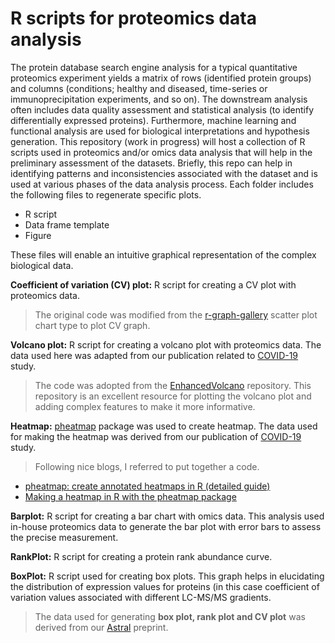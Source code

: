 # R scripts for proteomics data analysis
The protein database search engine analysis for a typical quantitative proteomics experiment yields a matrix of rows (identified protein groups) and columns (conditions; healthy and diseased, time-series or immunoprecipitation experiments, and so on). The downstream analysis often includes data quality assessment and statistical analysis (to identify differentially expressed proteins). Furthermore, machine learning and functional analysis are used for biological interpretations and hypothesis generation.
This repository (work in progress) will host a collection of R scripts used in proteomics and/or omics data analysis that will help in the preliminary assessment of the datasets. Briefly, this repo can help in identifying patterns and inconsistencies associated with the dataset and is used at various phases of the data analysis process. Each folder includes the following files to regenerate specific plots. 
- R script
- Data frame template
- Figure

These files will enable an intuitive graphical representation of the complex biological data. 

**Coefficient of variation (CV) plot:** R script for creating a CV plot with proteomics data.
> The original code was modified from the [r-graph-gallery](https://r-graph-gallery.com/web-scatterplot-and-ggrepel.html) scatter plot chart type to plot CV graph.

**Volcano plot:** R script for creating a volcano plot with proteomics data. The data used here was adapted from our publication related to [COVID-19](https://www.ncbi.nlm.nih.gov/pmc/articles/PMC10092762/) study.
> The code was adopted from the [EnhancedVolcano](https://github.com/kevinblighe/EnhancedVolcano) repository. This repository is an excellent resource for plotting the volcano plot and adding complex features to make it more informative.

**Heatmap:** [pheatmap](https://r-charts.com/correlation/pheatmap/) package was used to create heatmap. The data used for making the heatmap was derived from our publication of [COVID-19](https://www.ncbi.nlm.nih.gov/pmc/articles/PMC10092762/) study.
> Following nice blogs, I referred to put together a code.
- [pheatmap: create annotated heatmaps in R (detailed guide)](https://www.reneshbedre.com/blog/heatmap-with-pheatmap-package-r.html#add-annotations)
- [Making a heatmap in R with the pheatmap package](https://davetang.org/muse/2018/05/15/making-a-heatmap-in-r-with-the-pheatmap-package/)

**Barplot:** R script for creating a bar chart with omics data. This analysis used in-house proteomics data to generate the bar plot with error bars to assess the precise measurement.

**RankPlot:** R script for creating a protein rank abundance curve. 

**BoxPlot:** R script used for creating box plots. This graph helps in elucidating the distribution of expression values for proteins (in this case coefficient of variation values associated with different LC-MS/MS gradients.

> The data used for generating **box plot, rank plot and CV plot** was derived from our [Astral](https://www.biorxiv.org/content/10.1101/2024.04.26.591396v1.full) preprint. 
